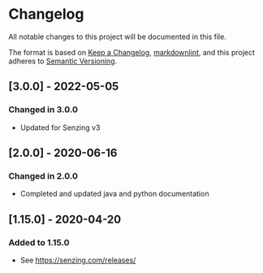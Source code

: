 # Changelog

All notable changes to this project will be documented in this file.

The format is based on [Keep a Changelog](https://keepachangelog.com/en/1.0.0/),
[markdownlint](https://dlaa.me/markdownlint/),
and this project adheres to [Semantic Versioning](https://semver.org/spec/v2.0.0.html).

## [3.0.0] - 2022-05-05

### Changed in 3.0.0

-  Updated for Senzing v3

## [2.0.0] - 2020-06-16

### Changed in 2.0.0

- Completed and updated java and python documentation

## [1.15.0] - 2020-04-20

### Added to 1.15.0

- See https://senzing.com/releases/
